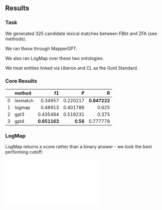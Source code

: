## Results

### Task

We generated 325 candidate lexical matches between FBbt and ZFA (see methods).

We ran these through MapperGPT.

We also ran LogMap over these two ontologies.

We treat entities linked via Uberon and CL as the Gold Standard.

### Core Results

|    | method   |           f1 |        P |            R |
|---:|:---------|-------------:|---------:|-------------:|
|  0 | lexmatch |      0.34957 | 0.220217 | **0.847222** |
|  1 | logmap   |      0.48913 | 0.401786 |        0.625 |
|  2 | gpt3     |     0.435484 | 0.519231 |        0.375 |
|  3 | gpt4     | **0.651163** | **0.56** |     0.777778 |

### LogMap

LogMap returns a score rather than a binary answer - we took
the best performing cutoff:

![img](logmap-scatter-plot.pdf)